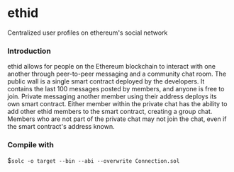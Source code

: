 # ethid
Centralized user profiles on ethereum's social network

### Introduction
ethid allows for people on the Ethereum blockchain to interact with one another through peer-to-peer messaging and a community chat room. The public wall is a single smart contract deployed by the developers. It contains the last 100 messages posted by members, and anyone is free to join. Private messaging another member using their address deploys its own smart contract. Either member within the private chat has the ability to add other ethid members to the smart contract, creating a group chat. Members who are not part of the private chat may not join the chat, even if the smart contract's address known. 

### Compile with
$`solc -o target --bin --abi --overwrite Connection.sol`
